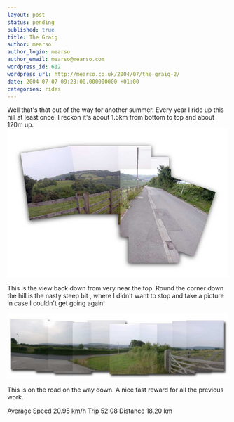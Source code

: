 ```yaml
---
layout: post
status: pending
published: true
title: The Graig
author: mearso
author_login: mearso
author_email: mearso@mearso.com
wordpress_id: 612
wordpress_url: http://mearso.co.uk/2004/07/the-graig-2/
date: 2004-07-07 09:23:00.000000000 +01:00
categories: rides
---
```


Well that's that out of the way for another summer.
Every year I ride up this hill at least once. I reckon it's about 1.5km from bottom to top and about 120m up.
![Bike ride](/images/rides/51.jpg)


This is the view back down from very near the top. Round the corner down the hill is the nasty steep bit , where I didn't want to stop and take a picture in case I couldn't get going again!

![Bike ride](/images/rides/52.jpg)

This is on the road on the way down. A nice fast reward for all the previous work.

Average Speed 20.95 km/h
Trip 52:08
Distance 18.20 km
